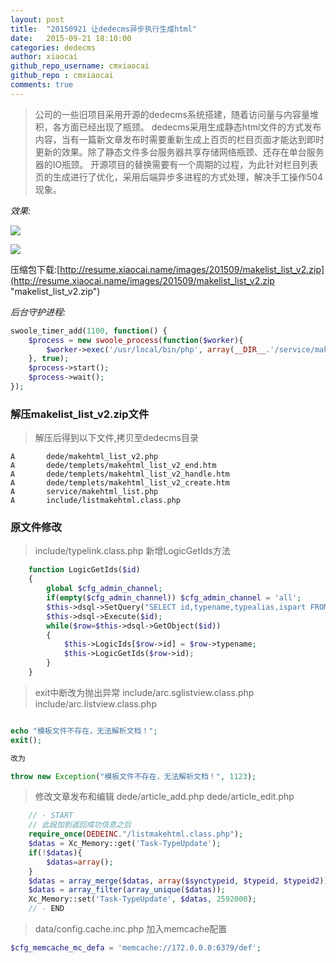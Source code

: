 ```yaml
---
layout: post
title:  "20150921 让dedecms异步执行生成html"
date:   2015-09-21 18:10:00
categories: dedecms
author: xiaocai
github_repo_username: cmxiaocai
github_repo : cmxiaocai
comments: true
---
```



>公司的一些旧项目采用开源的dedecms系统搭建，随着访问量与内容量堆积，各方面已经出现了瓶颈。
>dedecms采用生成静态html文件的方式发布内容，当有一篇新文章发布时需要重新生成上百页的栏目页面才能达到即时更新的效果。除了静态文件多台服务器共享存储网络瓶颈、还存在单台服务器的IO瓶颈。
>开源项目的替换需要有一个周期的过程，为此针对栏目列表页的生成进行了优化，采用后端异步多进程的方式处理，解决手工操作504现象。

*效果:*

![](http://resume.xiaocai.name/images/201509/dedecms-makehtml1.jpg)

![](http://resume.xiaocai.name/images/201509/dedecms-makehtml2.jpg)

压缩包下载:[http://resume.xiaocai.name/images/201509/makelist_list_v2.zip](http://resume.xiaocai.name/images/201509/makelist_list_v2.zip "makelist_list_v2.zip")

*后台守护进程:*

~~~php
swoole_timer_add(1100, function() {
    $process = new swoole_process(function($worker){
        $worker->exec('/usr/local/bin/php', array(__DIR__.'/service/makehtml_list.php'));
    }, true);
    $process->start();
    $process->wait();
});
~~~

<!-- more -->

### 解压makelist_list_v2.zip文件

>解压后得到以下文件,拷贝至dedecms目录

~~~
A       dede/makehtml_list_v2.php
A       dede/templets/makehtml_list_v2_end.htm
A       dede/templets/makehtml_list_v2_handle.htm
A       dede/templets/makehtml_list_v2_create.htm
A       service/makehtml_list.php
A       include/listmakehtml.class.php
~~~

### 原文件修改

> include/typelink.class.php
> 新增LogicGetIds方法

~~~php
    function LogicGetIds($id)
    {
        global $cfg_admin_channel;
        if(empty($cfg_admin_channel)) $cfg_admin_channel = 'all';
        $this->dsql->SetQuery("SELECT id,typename,typealias,ispart FROM #@__arctype WHERE reid='".$id."' AND ispart<>2 ORDER BY sortrank ASC");
        $this->dsql->Execute($id);
        while($row=$this->dsql->GetObject($id))
        {
            $this->LogicIds[$row->id] = $row->typename;
            $this->LogicGetIds($row->id);
        }
    }
~~~

> exit中断改为抛出异常
> include/arc.sglistview.class.php
> include/arc.listview.class.php

~~~php

echo "模板文件不存在，无法解析文档！";
exit();

改为

throw new Exception("模板文件不存在，无法解析文档！", 1123);

~~~

> 修改文章发布和编辑
> dede/article_add.php
> dede/article_edit.php

~~~php
    // - START
    // 此段加到返回成功信息之后
    require_once(DEDEINC."/listmakehtml.class.php");
    $datas = Xc_Memory::get('Task-TypeUpdate');
    if(!$datas){
        $datas=array();
    }
    $datas = array_merge($datas, array($synctypeid, $typeid, $typeid2));
    $datas = array_filter(array_unique($datas));
    Xc_Memory::set('Task-TypeUpdate', $datas, 2592000);
    // - END
~~~

> data/config.cache.inc.php
> 加入memcache配置

~~~php
$cfg_memcache_mc_defa = 'memcache://172.0.0.0:6379/def';
~~~